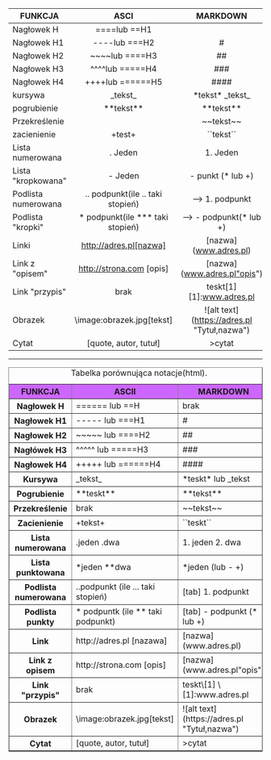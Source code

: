 
|  FUNKCJA       |ASCI           | MARKDOWN |
| ------         |:-------------:| :------: |
| Nagłowek H     | ====lub ==H1 |          |
| Nagłowek H1    | ----lub ===H2 |   #      |
| Nagłowek H2    | ~~~~lub ====H3 |    ##    |
| Nagłowek H3    | ^^^^lub =====H4 |  ###     |
| Nagłowek H4    | ++++lub ======H5 | ####     |
|kursywa         | \_tekst\_     |\*tekst\*  \_tekst\_|
|pogrubienie     | \*\*tekst\**   |\*\*tekst\** |
|Przekreślenie   |               | \~\~tekst\~~|
|zacienienie     | \+test\+      | \`\`tekst`` |
|Lista numerowana|   . Jeden     | 1. Jeden |
|Lista "kropkowana"| - Jeden     | - punkt (* lub +)|
|Podlista numerowana|.. podpunkt(ile .. taki stopień)| ⟶ 1. podpunkt|
|Podlista "kropki"  |\* podpunkt(ile \*** taki stopień)| ⟶ - podpunkt(* lub +)|
|Linki          |http://adres.pl[nazwa] |\[nazwa](www.adres.pl)|
|Link z "opisem"|http://strona.com [opis]  |\[nazwa](www.adres.pl"opis")|
|Link "przypis"|brak |teskt\[1]  \[1]:www.adres.pl|
|Obrazek| \image:obrazek.jpg[tekst] |\!\[alt text](https://adres.pl "Tytuł,nazwa")|
|Cytat|[quote, autor, tutuł]  |\>cytat|

********************

<html lang="pl">
<head>
<meta charset="utf-8">
</head>
<body>
<table border="1">
<caption align="top">Tabelka porównująca notacje(html).
<tr bgcolor="#CC66FF"><th>FUNKCJA <th> ASCII <th> MARKDOWN 
<tr><th> Nagłowek H <td> ====== lub ==H <td>  brak 
<tr><th> Nagłowek H1 <td> ----- lub ===H1 <td> #
<tr><th> Nagłowek H2 <td> ~~~~~ lub ====H2 <td> ##
<tr><th> Nagłówek H3 <td> ^^^^^ lub =====H3 <td> ###
<tr><th> Nagłowek H4 <td> +++++ lub ======H4 <td> ####
<tr><th> Kursywa <td> _tekst_ <td> *teskt* lub _tekst 
<tr><th> Pogrubienie <td> **teskt** <td> **tekst**
<tr><th> Przekreślenie <td> brak <td> ~~tekst~~
<tr><th> Zacienienie <td> +tekst+ <td> ``teskt``
<tr><th> Lista numerowana <td> .jeden .dwa <td> 1. jeden 2. dwa 
<tr><th> Lista punktowana <td> *jeden **dwa <td> *jeden (lub - +)
<tr><th> Podlista numerowana <td> ..podpunkt (ile ... taki stopień) <td> [tab] 1. podpunkt
<tr><th> Podlista punkty <td> * podpuntk (ile ** taki podpunkt) <td> [tab] - podpunkt (* lub +)
<tr><th> Link <td> http://adres.pl [nazawa] <td> [nazwa](www.adres.pl)
<tr><th> Link z opisem <td>http://strona.com [opis]  <td> [nazwa](www.adres.pl"opis")
<tr><th> Link "przypis"<td>brak <td>teskt\[1]  \[1]:www.adres.pl
<tr><th> Obrazek<td> \image:obrazek.jpg[tekst] <td>![alt text](https://adres.pl "Tytuł,nazwa")
<tr><th> Cytat<td> [quote, autor, tutuł]  <td>>cytat
</table>
</body>
</html>
